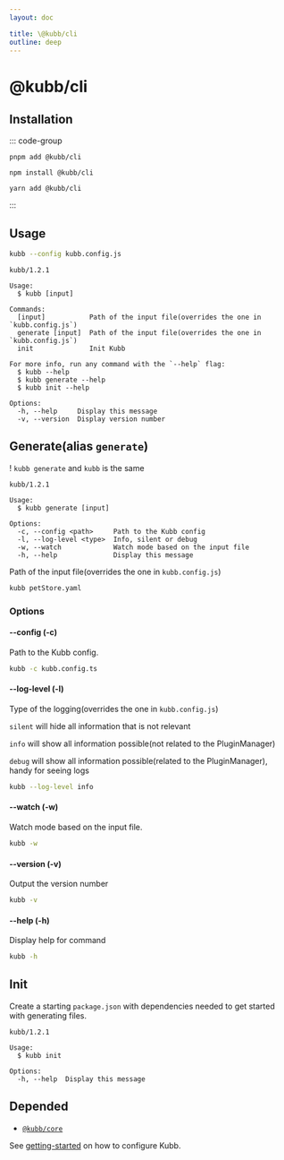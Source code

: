 ```yaml
---
layout: doc

title: \@kubb/cli
outline: deep
---
```

# @kubb/cli

## Installation

::: code-group

```shell [pnpm]
pnpm add @kubb/cli
```

```shell [npm]
npm install @kubb/cli
```

```shell [yarn]
yarn add @kubb/cli
```

:::

## Usage

```sh
kubb --config kubb.config.js
```

```mdx
kubb/1.2.1

Usage:
  $ kubb [input]

Commands:
  [input]           Path of the input file(overrides the one in `kubb.config.js`)
  generate [input]  Path of the input file(overrides the one in `kubb.config.js`)
  init              Init Kubb

For more info, run any command with the `--help` flag:
  $ kubb --help
  $ kubb generate --help
  $ kubb init --help

Options:
  -h, --help     Display this message
  -v, --version  Display version number
```

## Generate(alias `generate`)

! `kubb generate` and `kubb` is the same

```mdx
kubb/1.2.1

Usage:
  $ kubb generate [input]

Options:
  -c, --config <path>     Path to the Kubb config
  -l, --log-level <type>  Info, silent or debug
  -w, --watch             Watch mode based on the input file
  -h, --help              Display this message
```

Path of the input file(overrides the one in `kubb.config.js`)

```sh
kubb petStore.yaml
```

### Options

#### --config (-c)

Path to the Kubb config.

```sh
kubb -c kubb.config.ts
```

#### --log-level (-l)

Type of the logging(overrides the one in `kubb.config.js`)

`silent` will hide all information that is not relevant

`info` will show all information possible(not related to the PluginManager)

`debug` will show all information possible(related to the PluginManager), handy for seeing logs
 

```sh
kubb --log-level info
```

#### --watch (-w)

Watch mode based on the input file.

```sh
kubb -w
```

#### --version (-v)

Output the version number

```sh
kubb -v
```

#### --help (-h)

Display help for command

```sh
kubb -h
```


## Init
Create a starting `package.json` with dependencies needed to get started with generating files.

```mdx
kubb/1.2.1

Usage:
  $ kubb init

Options:
  -h, --help  Display this message
```

## Depended

- [`@kubb/core`](/plugins/core/)

See [getting-started](/introduction) on how to configure Kubb.
